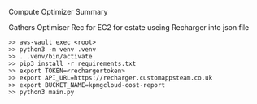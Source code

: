 Compute Optimizer Summary

Gathers Optimiser Rec for EC2 for estate useing Recharger into json file 

```
>> aws-vault exec <root>
>> python3 -m venv .venv
>> . .venv/bin/activate
>> pip3 install -r requirements.txt 
>> export TOKEN=<rechargertoken>
>> export API_URL=https://recharger.customappsteam.co.uk
>> export BUCKET_NAME=kpmgcloud-cost-report
>> python3 main.py
```